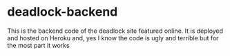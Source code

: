# deadlock-backend
This is the backend code of the deadlock site featured online. It is deployed and hosted on Heroku and, yes I know the code is ugly and terrible but for the most part it works
